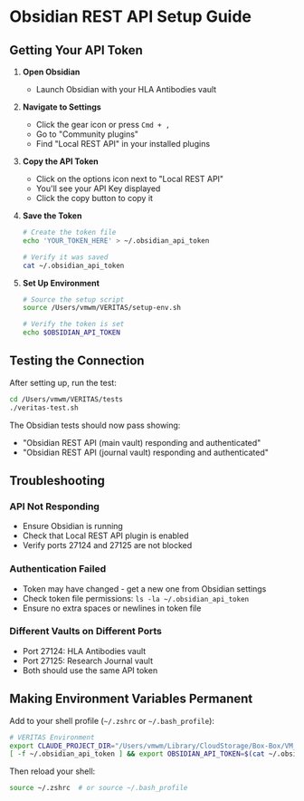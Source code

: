 # Obsidian REST API Setup Guide

## Getting Your API Token

1. **Open Obsidian**
   - Launch Obsidian with your HLA Antibodies vault

2. **Navigate to Settings**
   - Click the gear icon or press `Cmd + ,`
   - Go to "Community plugins"
   - Find "Local REST API" in your installed plugins

3. **Copy the API Token**
   - Click on the options icon next to "Local REST API"
   - You'll see your API Key displayed
   - Click the copy button to copy it

4. **Save the Token**
   ```bash
   # Create the token file
   echo 'YOUR_TOKEN_HERE' > ~/.obsidian_api_token
   
   # Verify it was saved
   cat ~/.obsidian_api_token
   ```

5. **Set Up Environment**
   ```bash
   # Source the setup script
   source /Users/vmwm/VERITAS/setup-env.sh
   
   # Verify the token is set
   echo $OBSIDIAN_API_TOKEN
   ```

## Testing the Connection

After setting up, run the test:

```bash
cd /Users/vmwm/VERITAS/tests
./veritas-test.sh
```

The Obsidian tests should now pass showing:
- "Obsidian REST API (main vault) responding and authenticated"
- "Obsidian REST API (journal vault) responding and authenticated"

## Troubleshooting

### API Not Responding
- Ensure Obsidian is running
- Check that Local REST API plugin is enabled
- Verify ports 27124 and 27125 are not blocked

### Authentication Failed
- Token may have changed - get a new one from Obsidian settings
- Check token file permissions: `ls -la ~/.obsidian_api_token`
- Ensure no extra spaces or newlines in token file

### Different Vaults on Different Ports
- Port 27124: HLA Antibodies vault
- Port 27125: Research Journal vault
- Both should use the same API token

## Making Environment Variables Permanent

Add to your shell profile (`~/.zshrc` or `~/.bash_profile`):

```bash
# VERITAS Environment
export CLAUDE_PROJECT_DIR="/Users/vmwm/Library/CloudStorage/Box-Box/VM_F31_2025"
[ -f ~/.obsidian_api_token ] && export OBSIDIAN_API_TOKEN=$(cat ~/.obsidian_api_token)
```

Then reload your shell:
```bash
source ~/.zshrc  # or source ~/.bash_profile
```
